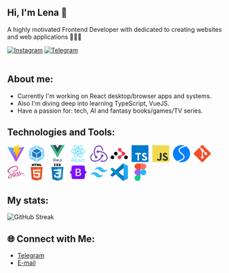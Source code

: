 <h2>Hi, I'm Lena 👋</h2>
<p>A highly motivated Frontend Developer with dedicated to creating websites and web applications 👩🏼‍💻</p>
<div id="socials">
  <a href="https://www.instagram.com/elencodes"><img src="https://img.shields.io/badge/Instagram-%23E4405F.svg?style=for-the-badge&logo=Instagram&logoColor=white" alt="Instagram"/></a>
  <a href="https://t.me/elencodes"><img src="https://img.shields.io/badge/Telegram-2CA5E0?style=for-the-badge&logo=telegram&logoColor=white" alt="Telegram"/></a>
</div>
<img src="https://komarev.com/ghpvc/?username=elencodes&style=flat-square&color=blue" alt=""/>

<h2>About me:</h2>
<ul>
  <li>Currently I'm working on React desktop/browser apps and systems.</li>
  <li>Also I'm diving deep into learning TypeScript, VueJS.</li>
  <li>Have a passion for: tech, AI and fantasy books/games/TV series.</li>
</ul>

<h2>Technologies and Tools:</h2>
<div>
  <img src="https://github.com/elencodes/elencodes/blob/main/skills-tools-icons/vitejs-original.svg" title="Vite" alt="Vite" width="40" height="40"/>&nbsp;
  <img src="https://github.com/elencodes/elencodes/blob/main/skills-tools-icons/webpack-original.svg" title="Webpack" alt="Webpack" width="40" height="40"/>&nbsp;
  <img src="https://github.com/elencodes/elencodes/blob/main/skills-tools-icons/vuejs-original-wordmark.svg" title="Vue" alt="Vue" width="40" height="40"/>&nbsp;
  <img src="https://github.com/elencodes/elencodes/blob/main/skills-tools-icons/react-original-wordmark.svg" title="React" alt="React" width="40" height="40"/>&nbsp;
  <img src="https://github.com/elencodes/elencodes/blob/main/skills-tools-icons/redux-original.svg" title="Redux" alt="Redux" width="40" height="40"/>&nbsp;
  <img src="https://github.com/elencodes/elencodes/blob/main/skills-tools-icons/reactrouter-original.svg" title="React-Router" alt="React-Router" width="40" height="40"/>&nbsp;
  <img src="https://github.com/elencodes/elencodes/blob/main/skills-tools-icons/typescript-original.svg" title="Typescript" alt="Typescript" width="40" height="40"/>&nbsp;
  <img src="https://github.com/elencodes/elencodes/blob/main/skills-tools-icons/javascript-original.svg" title="JavaScript" alt="JavaScript" width="40" height="40"/>&nbsp;
  <img src="https://github.com/elencodes/elencodes/blob/main/skills-tools-icons/swiper-logo.svg" title="swiper" alt="swiper" width="40" height="40"/>&nbsp;
  <img src="https://github.com/elencodes/elencodes/blob/main/skills-tools-icons/git-original.svg" title="Git" alt="Git" width="40" height="40"/>&nbsp;
  <img src="https://github.com/elencodes/elencodes/blob/main/skills-tools-icons/sass-original.svg" title="Sass" alt="Sass" width="40" height="40"/>&nbsp;
  <img src="https://github.com/elencodes/elencodes/blob/main/skills-tools-icons/html5-original-wordmark.svg" title="HTML5" alt="HTML" width="40" height="40"/>&nbsp;
  <img src="https://github.com/elencodes/elencodes/blob/main/skills-tools-icons/css3-original-wordmark.svg" title="CSS3" alt="CSS" width="40" height="40"/>&nbsp;
  <img src="https://github.com/elencodes/elencodes/blob/main/skills-tools-icons/bootstrap-original.svg" title="Bootstrap" alt="Bootstrap" width="40" height="40"/>&nbsp;
  <img src="https://github.com/elencodes/elencodes/blob/main/skills-tools-icons/tailwindcss-original.svg" title="Tailwindcss" alt="Tailwindcss" width="40" height="40"/>&nbsp;
  <img src="https://github.com/elencodes/elencodes/blob/main/skills-tools-icons/vscode-original.svg" title="vscode" alt="vscode" width="40" height="40"/>&nbsp;
  <img src="https://github.com/elencodes/elencodes/blob/main/skills-tools-icons/figma-original.svg" title="Figma" alt="Figma" width="40" height="40"/>&nbsp;
</div>

<h2>My stats:</h2>
<div>
  <img src="https://github-readme-stats.vercel.app/api/top-langs/?username=elencodes&layout=compact" alt="GitHub Streak" />
</div>

<h2>🌐 Connect with Me:</h2>
<ul>
 <li><a href="https://t.me/elencodes">Telegram</a></li>
 <li><a href="mailto:esadikova.codes@gmail.com">E-mail</a></li>
</ul>
